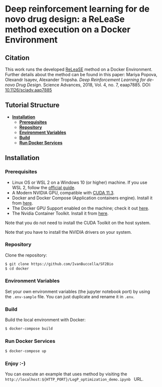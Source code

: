 # Deep reinforcement learning for de novo drug design: a ReLeaSe method execution on a Docker Environment

## Citation

This work runs the developed [ReLeaSE](https://github.com/isayev/ReLeaSE/) method on a Docker Environment. Further details about the method can be found in this paper: Mariya Popova, Olexandr Isayev, Alexander Tropsha. _Deep Reinforcement Learning for de-novo Drug Design_. Science Advances, 2018, Vol. 4, no. 7, eaap7885. DOI: [10.1126/sciadv.aap7885](http://dx.doi.org/10.1126/sciadv.aap7885)

## Tutorial Structure

- **[Installation](#installation)**
  - **[Prerequisites](#prerequisites)**
  - **[Repository](#repository)**
  - **[Environment Variables](#environment-variables)**
  - **[Build](#build)**
  - **[Run Docker Services](#run-docker-services)**

## Installation

### Prerequisites

- Linux OS or WSL 2 on a Windows 10 (or higher) machine. If you use WSL 2, follow the [official guide](https://docs.nvidia.com/cuda/wsl-user-guide/index.html#getting-started-with-cuda-on-wsl).
- A Modern NVIDIA GPU, compatible with [CUDA 11.3](https://developer.nvidia.com/cuda-11.3.0-download-archive).
- Docker and Docker Compose (Application containers engine). Install it from [here](https://www.docker.com).
- The Docker GPU Support enabled on the machine; check it out [here](https://docs.docker.com/compose/gpu-support/).
- The Nvidia Container Toolkit. Install it from [here](https://docs.nvidia.com/datacenter/cloud-native/container-toolkit/install-guide.html#install-guide).

Note that you do not need to install the CUDA Toolkit on the host system.

Note that you have to install the NVIDIA drivers on your system.

### Repository

Clone the repository:

```sh
$ git clone https://github.com/IvanBuccella/SF2Bio
$ cd docker
```

### Environment Variables

Set your own environment variables (the jupyter notebook port) by using the `.env-sample` file. You can just duplicate and rename it in `.env`.

### Build

Build the local environment with Docker:

```sh
$ docker-compose build
```

### Run Docker Services

```sh
$ docker-compose up
```

### Enjoy :-)

You can execute an example that uses method by visiting the `http://localhost:${HTTP_PORT}/LogP_optimization_demo.ipynb ` URL.
